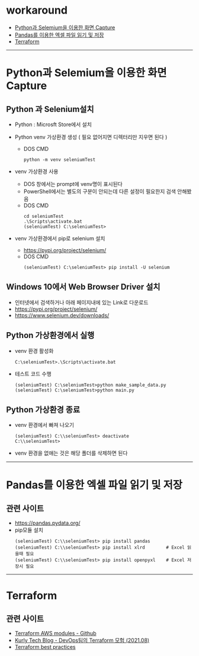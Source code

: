 # workaround

- [Python과 Selemium을 이용한 화면 Capture](#Python과-Selemium을-이용한-화면-Capture)   
- [Pandas를 이용한 엑셀 파일 읽기 및 저장](#Pandas를-이용한-엑셀-파일-읽기-및-저장)   
- [Terraform](#terraform)
--- 

# Python과 Selemium을 이용한 화면 Capture

## Python 과 Selenium설치
- Python : Microsft Store에서 설치
- Python venv 가상환경 생성 ( 필요 없어지면 디렉터리만 지우면 된다 ) 
  - DOS CMD
    ```
    python -m venv seleniumTest   
    ```

- venv 가상환경 사용  
  - DOS 창에서는 prompt에 venv명이 표시된다
  - PowerShell에서는 별도의 구분이 안되는데 다른 설정이 필요한지 검색 안해봤음    
  - DOS CMD
    ```
    cd seleniumTest 
    .\Scripts\activate.bat
    (seleniumTest) C:\seleniumTest> 
    ```

- venv 가상환경에서 pip로 selenium 설치
  - https://pypi.org/project/selenium/
  - DOS CMD
    ```
    (seleniumTest) C:\seleniumTest> pip install -U selenium
    ```


## Windows 10에서 Web Browser Driver 설치
- 인터넷에서 검색하거나 아래 페이지내에 있는 Link로 다운로드 
- https://pypi.org/project/selenium/
- https://www.selenium.dev/downloads/


## Python 가상환경에서 실행
- venv 환경 활성화
  ```code
  C:\seleniumTest>.\Scripts\activate.bat
  ```

- 테스트 코드 수행
  ```code
  (seleniumTest) C:\seleniumTest>python make_sample_data.py
  (seleniumTest) C:\seleniumTest>python main.py
  ```

## Python 가상환경 종료
- venv 환경에서 빠져 나오기
  ```code
  (seleniumTest) C:\\seleniumTest> deactivate
  C:\\seleniumTest>
  ```

- venv 환경을 없애는 것은 해당 폴더를 삭제하면 된다

---

# Pandas를 이용한 엑셀 파일 읽기 및 저장

## 관련 사이트 
- https://pandas.pydata.org/
- pip모듈 설치  
  ```code
  (seleniumTest) C:\\seleniumTest> pip install pandas
  (seleniumTest) C:\\seleniumTest> pip install xlrd        # Excel 읽을때 필요
  (seleniumTest) C:\\seleniumTest> pip install openpyxl    # Excel 저장시 필요
  ```

---
# Terraform 
## 관련 사이트
- [Terraform AWS modules - Github](https://github.com/terraform-aws-modules)
- [Kurly Tech Blog - DevOps팀의 Terraform 모험 (2021.08)](https://helloworld.kurly.com/blog/terraform-adventure/)   
- [Terraform best practices](https://www.terraform-best-practices.com/)   


